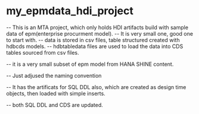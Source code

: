 # my_epmdata_hdi_project

-- This is an MTA project, which only holds HDI artifacts build with sample data of epm(enterprise procurment model).
-- It is very small one, good one to start with.
-- data is stored in csv files, table structured created with hdbcds models.
-- hdbtabledata files are used to load the data into CDS tables sourced from csv files.

-- it is a very small subset of epm model from HANA SHINE content.

-- Just adjused the naming convention

-- It has the artificats for SQL DDL also, which are created as design time objects, then loaded with simple inserts.

-- both SQL DDL and CDS are updated.
